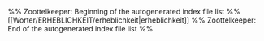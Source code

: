 %% Zoottelkeeper: Beginning of the autogenerated index file list  %%
 [[Worter/ERHEBLICHKEIT/erheblichkeit|erheblichkeit]]
%% Zoottelkeeper: End of the autogenerated index file list  %%
